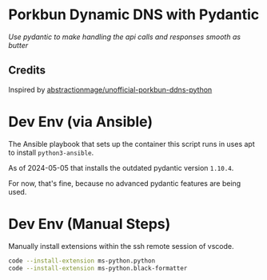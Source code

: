 # Porkbun Dynamic DNS with Pydantic
*Use pydantic to make handling the api calls and responses smooth as butter*

## Credits
Inspired by [abstractionmage/unofficial-porkbun-ddns-python](https://github.com/abstractionmage/unofficial-porkbun-ddns-python)

# Dev Env (via Ansible)
The Ansible playbook that sets up the container this script runs in uses apt to install `python3-ansible`.

As of 2024-05-05 that installs the outdated pydantic version `1.10.4`.

For now, that's fine, because no advanced pydantic features are being used.

# Dev Env (Manual Steps)
Manually install extensions within the ssh remote session of vscode.
```sh
code --install-extension ms-python.python
code --install-extension ms-python.black-formatter
```
